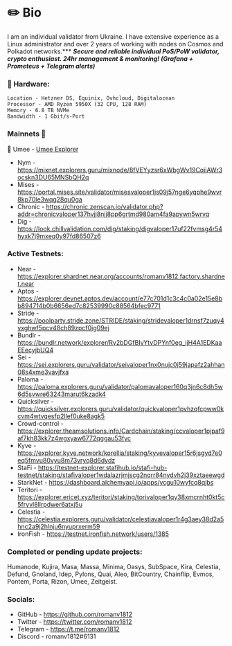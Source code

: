 <!--
**romanv1812/romanv1812** is a ✨ _special_ ✨ repository because its `README.md` (this file) appears on your GitHub profile.

Here are some ideas to get you started:

- 🔭 I’m currently working on ...
- 🌱 I’m currently learning ...
- 👯 I’m looking to collaborate on ...
- 🤔 I’m looking for help with ...
- 💬 Ask me about ...
- 📫 How to reach me: ...
- 😄 Pronouns: ...
- ⚡ Fun fact: ...
-->
# :pencil2: Bio
I am an individual validator from Ukraine. I have extensive experience as a Linux administrator and over 2 years of working with nodes on Cosmos and Polkadot networks.*** 
***Secure and reliable individual PoS/PoW validator, crypto enthusiast. 24hr management & monitoring! (Grafana + Prometeus + Telegram alerts)***

### :hammer: Hardware:
```
Location - Hetzner DS, Equinix, Ovhcloud, Digitalocean 
Processor - AMD Ryzen 5950X (32 CPU, 128 RAM) 
Memory - 6.8 TB NVMe 
Bandwidth - 1 Gbit/s-Port
```

### Mainnets :hammer:

:small_blue_diamond: Umee - [Umee Explorer](https://umee.explorers.guru/validator/umeevaloper1wj6p0rgdpy8kkj3xa7e8t0g9tn9nyw4hltw2z2) 
* Nym - https://mixnet.explorers.guru/mixnode/8fVEYyzsr6xWbgWv19CqiiAWr3ocskn3DU65MNSbQH2q
* Mises - https://portal.mises.site/validator/misesvaloper1js09j57nge6yqphe9wvr8kp70le3wqg28qu0ga
* Chronic - https://chronic.zenscan.io/validator.php?addr=chronicvaloper137hvjj8njj8pp6grtmd980am4fa9apywn5wrvq
* Dig - https://look.chillvalidation.com/dig/staking/digvaloper17uf22fvmsg4r54hyxk7j9mxeq0y97fd86507z6


### Active Testnets:
* Near - https://explorer.shardnet.near.org/accounts/romanv1812.factory.shardnet.near
* Aptos - https://explorer.devnet.aptos.dev/account/e77c701d1c3c4c0a02e15e8bb894714b0b6656ed7c82539990c88564bfec9771
* Stride - https://poolparty.stride.zone/STRIDE/staking/stridevaloper1drnsf7zuqy4vxghwf5pcv48ch89zpcf0jg09ej
* Bundlr - https://bundlr.network/explorer/Ry2bDGfBIvYtvDPYnf0eg_ijH4A1EDKaaEEecyjbUQ4
* Sei - https://sei.explorers.guru/validator/seivaloper1nx0nujc0j59japafz2ahhan08s4xme3vavjfxa
* Paloma - https://paloma.explorers.guru/validator/palomavaloper160q3jn6c8dh5w6d5svwre63243marut6kzadk4
* Quicksilver - https://quicksilver.explorers.guru/validator/quickvaloper1pvhzqfcpww0kcvm4wtvqesfp2llef0uke8agk5
* Crowd-control - https://explorer.theamsolutions.info/Cardchain/staking/ccvaloper1pjpaf9af7kh83kk7z4wgxyaw6772qggau53fyc
* Kyve - https://explorer.kyve.network/korellia/staking/kyvevaloper15r6jsgyd7e0eq5fmvu80vyu8m73vryq8d6dydz
* StaFi - https://testnet-explorer.stafihub.io/stafi-hub-testnet/staking/stafivaloper1wdalazrjmjscg2nqrr84nydvh2j39xztaeewgd
* StarkNet - https://dashboard.alchemyapi.io/apps/ycgu10wyfcq8qjbs
* Teritori - https://explorer.ericet.xyz/teritori/staking/torivaloper1qy38xmcrnht0kt5c5fryvl8llrpdwer6atxj5u
* Celestia - https://celestia.explorers.guru/validator/celestiavaloper1r4g3aey38d2a5hnc2a9j2hlnju6nyuprxerm59
* IronFish - https://testnet.ironfish.network/users/1385

### Completed or pending update projects:
Humanode, Kujira, Masa, Massa, Minima, Oasys, SubSpace, Kira, Celestia, Defund, Gnoland, Idep, Pylons, Quai, Aleo, BitCountry, Chainflip, Evmos, Pontem, Porta, Rizon, Umee, Zeitgeist.

### Socials:
* GitHub - https://github.com/romanv1812 
* Twitter - https://twitter.com/romanv1812 
* Telegram - https://t.me/romanv1812 
* Discord - romanv1812#6131
